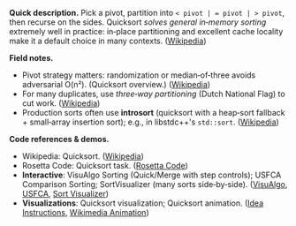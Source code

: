 **Quick description.**
Pick a pivot, partition into `< pivot | = pivot | > pivot`, then recurse on the sides. Quicksort *solves general in‑memory sorting* extremely well in practice: in‑place partitioning and excellent cache locality make it a default choice in many contexts. ([Wikipedia](https://en.wikipedia.org/wiki/Quicksort))

**Field notes.**

* Pivot strategy matters: randomization or median‑of‑three avoids adversarial O(n²). (Quicksort overview.) ([Wikipedia](https://en.wikipedia.org/wiki/Quicksort))
* For many duplicates, use *three‑way partitioning* (Dutch National Flag) to cut work. ([Wikipedia](https://en.wikipedia.org/wiki/Dutch_national_flag_problem))
* Production sorts often use **introsort** (quicksort with a heap‑sort fallback + small‑array insertion sort); e.g., in libstdc++'s `std::sort`. ([Wikipedia](https://en.wikipedia.org/wiki/Introsort))

**Code references & demos.**

* Wikipedia: Quicksort. ([Wikipedia](https://en.wikipedia.org/wiki/Quicksort))
* Rosetta Code: Quicksort task. ([Rosetta Code](https://rosettacode.org/wiki/Sorting_algorithms/Quicksort))
* **Interactive**: VisuAlgo Sorting (Quick/Merge with step controls); USFCA Comparison Sorting; SortVisualizer (many sorts side‑by‑side). ([VisuAlgo](https://visualgo.net/en/sorting), [USFCA](https://www.cs.usfca.edu/~galles/visualization/ComparisonSort.html), [Sort Visualizer](https://sortvisualizer.com/))
* **Visualizations**: Quicksort visualization; Quicksort animation. ([Idea Instructions](https://idea-instructions.com/quick-sort/), [Wikimedia Animation](https://commons.wikimedia.org/wiki/File%3ASorting_quicksort_anim.gif))